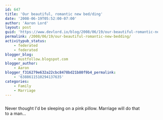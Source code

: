 ```yaml
---
id: 647
title: 'Our beautiful, romantic new bed/ding'
date: '2008-06-19T05:52:00-07:00'
author: 'Aaron Lord'
layout: post
guid: 'https://www.devlord.io/blog/2008/06/19/our-beautiful-romantic-new-bedding/'
permalink: /2008/06/19/our-beautiful-romantic-new-bedding/
activitypub_status:
    - federated
    - federated
blogger_blog:
    - mustfollow.blogspot.com
blogger_author:
    - Aaron
blogger_f316279e632a22cbc8478bd21b80f9b4_permalink:
    - '6388611510294137635'
categories:
    - Family
    - Marriage
---
```


<p class="mobile-photo"><a href="http://bp1.blogger.com/_OZWxOfjIgdA/SFn0OeG5fFI/AAAAAAAAAC4/-2FBx9w-o6U/s1600-h/photo-777602.jpg"><img src="http://bp1.blogger.com/_OZWxOfjIgdA/SFn0OeG5fFI/AAAAAAAAAC4/-2FBx9w-o6U/s320/photo-777602.jpg" border="0" alt="" /></a></p>Never thought I&#039;d be sleeping on a pink pillow. Marriage will do that  <br>to a man...<div class="blogger-post-footer"><img width='1' height='1' src='' alt='' /></div>